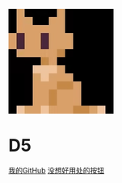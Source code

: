 ![logo](_media/logo.png)

# <big>D5</big>


<span id="busuanzi_container_site_uv" style='display:none'>
    访客数:<span id="busuanzi_value_site_uv"></span> 人
</span>

[我的GitHub](https://github.com/D5rrr)
[没想好用处的按钮]()